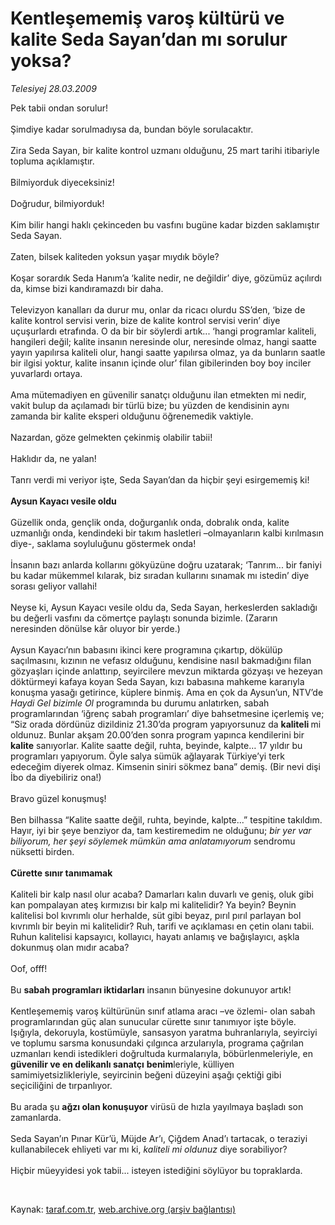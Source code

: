 # Kentleşememiş varoş kültürü ve kalite Seda Sayan’dan mı sorulur yoksa?

*Telesiyej 28.03.2009*

<div class="taraf_structure_2col_1zq">
<div class="margen_n">



 <p>Pek tabii ondan sorulur! <br/><br/>Şimdiye kadar sorulmadıysa da, bundan böyle sorulacaktır. <br/><br/>Zira Seda Sayan, bir kalite kontrol uzmanı olduğunu, 25 mart tarihi itibariyle topluma açıklamıştır. <br/><br/>Bilmiyorduk diyeceksiniz! <br/><br/>Doğrudur, bilmiyorduk! <br/><br/>Kim bilir hangi haklı çekinceden bu vasfını bugüne kadar bizden saklamıştır Seda Sayan. <br/><br/>Zaten, bilsek kaliteden yoksun yaşar mıydık böyle? <br/><br/>Koşar sorardık Seda Hanım’a ‘kalite nedir, ne değildir’ diye, gözümüz açılırdı da, kimse bizi kandıramazdı bir daha. <br/><br/>Televizyon kanalları da durur mu, onlar da ricacı olurdu SS’den, ‘bize de kalite kontrol servisi verin, bize de kalite kontrol servisi verin’ diye uçuşurlardı etrafında. O da bir bir söylerdi artık... ‘hangi programlar kaliteli, hangileri değil; kalite insanın neresinde olur, neresinde olmaz, hangi saatte yayın yapılırsa kaliteli olur, hangi saatte yapılırsa olmaz, ya da bunların saatle bir ilgisi yoktur, kalite insanın içinde olur’ filan gibilerinden boy boy inciler yuvarlardı ortaya. <br/><br/>Ama mütemadiyen en güvenilir sanatçı olduğunu ilan etmekten mi nedir, vakit bulup da açılamadı bir türlü bize; bu yüzden de kendisinin aynı zamanda bir kalite eksperi olduğunu öğrenemedik vaktiyle. <br/><br/>Nazardan, göze gelmekten çekinmiş olabilir tabii! <br/><br/>Haklıdır da, ne yalan! <br/><br/>Tanrı verdi mi veriyor işte, Seda Sayan’dan da hiçbir şeyi esirgememiş ki!<b> <br/><br/>Aysun Kayacı vesile oldu</b> <br/><br/>Güzellik onda, gençlik onda, doğurganlık onda, dobralık onda, kalite uzmanlığı onda, kendindeki bir takım hasletleri –olmayanların kalbi kırılmasın diye-, saklama soyluluğunu göstermek onda! <br/><br/>İnsanın bazı anlarda kollarını gökyüzüne doğru uzatarak; ‘Tanrım... bir faniyi bu kadar mükemmel kılarak, biz sıradan kullarını sınamak mı istedin’ diye sorası geliyor vallahi! <br/><br/>Neyse ki, Aysun Kayacı vesile oldu da, Seda Sayan, herkeslerden sakladığı bu değerli vasfını da cömertçe paylaştı sonunda bizimle. (Zararın neresinden dönülse kâr oluyor bir yerde.) <br/><br/>Aysun Kayacı’nın babasını ikinci kere programına çıkartıp, dökülüp saçılmasını, kızının ne vefasız olduğunu, kendisine nasıl bakmadığını filan gözyaşları içinde anlattırıp, seyircilere mevzun miktarda gözyaşı ve hezeyan döktürmeyi kafaya koyan Seda Sayan, kızı babasına mahkeme kararıyla konuşma yasağı getirince, küplere binmiş. Ama en çok da Aysun’un, NTV’de <i>Haydi Gel bizimle Ol</i> programında bu durumu anlatırken, sabah programlarından ‘iğrenç sabah programları’ diye bahsetmesine içerlemiş ve; “Siz orada dördünüz dizildiniz 21.30’da program yapıyorsunuz da <b>kaliteli </b>mi oldunuz. Bunlar akşam 20.00’den sonra program yapınca kendilerini bir<b> kalite</b> sanıyorlar. Kalite saatte değil, ruhta, beyinde, kalpte… 17 yıldır bu programları yapıyorum. Öyle salya sümük ağlayarak Türkiye’yi terk edeceğim diyerek olmaz. Kimsenin siniri sökmez bana” demiş. (Bir nevi dişi İbo da diyebiliriz ona!) <br/><br/>Bravo güzel konuşmuş! <br/><br/>Ben bilhassa “Kalite saatte değil, ruhta, beyinde, kalpte...” tespitine takıldım. Hayır, iyi bir şeye benziyor da, tam kestiremedim ne olduğunu; <i>bir yer var biliyorum, her şeyi söylemek mümkün ama anlatamıyorum</i> sendromu nüksetti birden. <b><br/><br/>Cürette sınır tanımamak</b> <br/><br/>Kaliteli bir kalp nasıl olur acaba? Damarları kalın duvarlı ve geniş, oluk gibi kan pompalayan ateş kırmızısı bir kalp mi kalitelidir? Ya beyin? Beynin kalitelisi bol kıvrımlı olur herhalde, süt gibi beyaz, pırıl pırıl parlayan bol kıvrımlı bir beyin mi kalitelidir? Ruh, tarifi ve açıklaması en çetin olanı tabii. Ruhun kalitelisi kapsayıcı, kollayıcı, hayatı anlamış ve bağışlayıcı, aşkla dokunmuş olan mıdır acaba? <br/><br/>Oof, offf! <br/><br/>Bu <b>sabah programları iktidarları</b> insanın bünyesine dokunuyor artık! <br/><br/>Kentleşememiş varoş kültürünün sınıf atlama aracı –ve özlemi- olan sabah programlarından güç alan sunucular cürette sınır tanımıyor işte böyle. Işığıyla, dekoruyla, kostümüyle, sansasyon yaratma buhranlarıyla, seyirciyi ve toplumu sarsma konusundaki çılgınca arzularıyla, programa çağrılan uzmanları kendi istedikleri doğrultuda kurmalarıyla, böbürlenmeleriyle, en <b>güvenilir ve en delikanlı sanatçı</b> <b>benim</b>leriyle, külliyen samimiyetsizlikleriyle, seyircinin beğeni düzeyini aşağı çektiği gibi seçiciliğini de tırpanlıyor. <br/><br/>Bu arada şu <b>ağzı olan konuşuyor</b> virüsü de hızla yayılmaya başladı son zamanlarda. <br/><br/>Seda Sayan’ın Pınar Kür’ü, Müjde Ar’ı, Çiğdem Anad’ı tartacak, o teraziyi kullanabilecek ehliyeti var mı ki, <i>kaliteli mi oldunuz</i> diye sorabiliyor? <br/><br/>Hiçbir müeyyidesi yok tabii... isteyen istediğini söylüyor bu topraklarda.</p>

<br/>


<div id="taraf_not">
</div>

</div>


</div>

Kaynak: [taraf.com.tr](http://www.taraf.com.tr:80/makale/4721.htm), [web.archive.org (arşiv bağlantısı)](http://web.archive.org/web/20090406025255/http://www.taraf.com.tr:80/makale/4721.htm)
